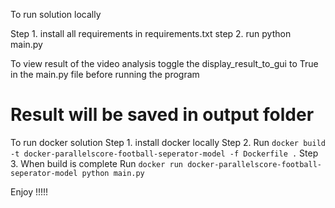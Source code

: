 To run solution locally

Step 1. install all requirements in requirements.txt
step 2. run python main.py

To view result of the video analysis toggle the display_result_to_gui to True in the main.py file before running the program
# Result will be saved in output folder

To run docker solution
Step 1. install docker locally
Step 2. Run `docker build -t docker-parallelscore-football-seperator-model -f Dockerfile .`
Step 3. When build is complete Run `docker run docker-parallelscore-football-seperator-model python main.py` 

Enjoy !!!!!
